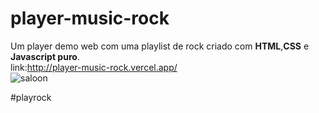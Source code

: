 ﻿# player-music-rock
Um player demo web com uma playlist de rock criado com <b>HTML</b>,<b>CSS</b> e <b>Javascript puro</b>.</br>
link:http://player-music-rock.vercel.app/</br>
![saloon](https://user-images.githubusercontent.com/63961258/138797858-a3dd9309-58f5-4a6c-9fa2-081209a0b8ce.png)

#playrock
